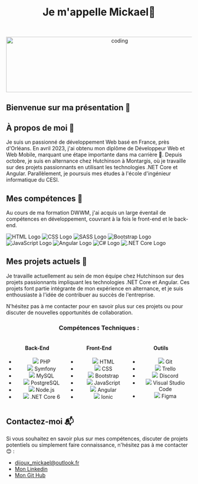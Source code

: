 <h1 align="center">Je m'appelle Mickael👋</h1>
<br>
<p align="center">
  <img alt="coding" width="600" height="150" src="https://zupimages.net/up/22/47/hxxm.jpg" alt="" />
</p>

## Bienvenue sur ma présentation 👋

## À propos de moi 🚀

Je suis un passionné de développement Web basé en France, près d'Orléans. En avril 2023, j'ai obtenu mon diplôme de Développeur Web et Web Mobile, marquant une étape importante dans ma carrière 🎉. Depuis octobre, je suis en alternance chez Hutchinson à Montargis, où je travaille sur des projets passionnants en utilisant les technologies .NET Core et Angular. Parallèlement, je poursuis mes études à l'école d'ingénieur informatique du CESI.

## Mes compétences 🌱

Au cours de ma formation DWWM, j'ai acquis un large éventail de compétences en développement, couvrant à la fois le front-end et le back-end.

![HTML Logo](https://example.com/html_logo.png) ![CSS Logo](https://example.com/css_logo.png) ![SASS Logo](https://example.com/sass_logo.png) ![Bootstrap Logo](https://example.com/bootstrap_logo.png) ![JavaScript Logo](https://example.com/javascript_logo.png) ![Angular Logo](https://example.com/angular_logo.png) ![C# Logo](https://example.com/csharp_logo.png) ![.NET Core Logo](https://example.com/dotnetcore_logo.png)

## Mes projets actuels 🔭

Je travaille actuellement au sein de mon équipe chez Hutchinson sur des projets passionnants impliquant les technologies .NET Core et Angular. Ces projets font partie intégrante de mon expérience en alternance, et je suis enthousiaste à l'idée de contribuer au succès de l'entreprise.

N'hésitez pas à me contacter pour en savoir plus sur ces projets ou pour discuter de nouvelles opportunités de collaboration.

<h3 align="center">Compétences Techniques :</h3>

<div style="display: flex; justify-content: space-between; text-align: center;">
  <div style="flex: 30%;">
    <h4>Back-End</h4>
    <ul>
      <li><img src="https://img.icons8.com/officexs/20/000000/php-logo.png"/> PHP</li>
      <li><img src="https://img.icons8.com/color/20/000000/symfony.png"/> Symfony</li>
      <li><img src="https://img.icons8.com/ios-filled/20/000000/mysql-logo.png"/> MySQL</li>
      <li><img src="https://img.icons8.com/color/20/000000/postgreesql.png"/> PostgreSQL</li>
      <li><img src="https://img.icons8.com/color/20/000000/nodejs.png"/> Node.js</li>
      <li><img src="https://img.icons8.com/color/20/000000/dot-net.png"/> .NET Core 6</li>
    </ul>
  </div>

  <div style="flex: 30%;">
    <h4>Front-End</h4>
    <ul>
      <li><img src="https://img.icons8.com/color/20/000000/html-5--v1.png"/> HTML</li>
      <li><img src="https://img.icons8.com/color/20/000000/css3.png"/> CSS</li>
      <li><img src="https://img.icons8.com/color/20/000000/bootstrap.png"/> Bootstrap</li>
      <li><img src="https://img.icons8.com/color/20/000000/javascript--v1.png"/> JavaScript</li>
      <li><img src="https://img.icons8.com/color/20/000000/angularjs.png"/> Angular</li>
      <li><img src="https://img.icons8.com/color/20/000000/ionic.png"/> Ionic</li>
    </ul>
  </div>

  <div style="flex: 30%;">
    <h4>Outils</h4>
    <ul>
      <li><img src="https://img.icons8.com/color/20/000000/git.png"/> Git</li>
      <li><img src="https://img.icons8.com/color/20/000000/trello.png"/> Trello</li>
      <li><img src="https://img.icons8.com/fluent/20/000000/discord-new-logo.png"/> Discord</li>
      <li><img src="https://img.icons8.com/color/20/000000/visual-studio-code-2019.png"/> Visual Studio Code</li>
      <li><img src="https://img.icons8.com/color/20/000000/figma--v1.png"/> Figma</li>
    </ul>
  </div>
</div>

## Contactez-moi 📬

Si vous souhaitez en savoir plus sur mes compétences, discuter de projets potentiels ou simplement faire connaissance, n'hésitez pas à me contacter 😊 :

- [dijoux_mickael@outlook.fr](mailto:dijoux_mickael@outlook.fr)
- [Mon Linkedin](https://www.linkedin.com/in/mickael-dijoux-a58797252)
- [Mon Git Hub](https://github.com/Mikadjx)





